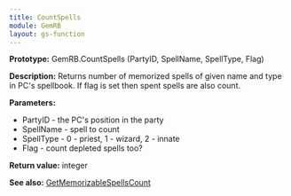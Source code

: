 ```yaml
---
title: CountSpells
module: GemRB
layout: gs-function
---
```


**Prototype:** GemRB.CountSpells (PartyID, SpellName, SpellType, Flag)

**Description:** Returns number of memorized spells of given name and type 
in PC's spellbook. If flag is set then spent spells are also count.

**Parameters:**
  * PartyID   - the PC's position in the party
  * SpellName - spell to count
  * SpellType - 0 - priest, 1 - wizard, 2 - innate
  * Flag      - count depleted spells too?

**Return value:** integer

**See also:** [GetMemorizableSpellsCount](GetMemorizableSpellsCount.md)
